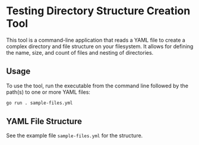 # Testing Directory Structure Creation Tool

This tool is a command-line application that reads a YAML file to create a complex directory and file structure on your filesystem. It allows for defining the name, size, and count of files and nesting of directories.

## Usage

To use the tool, run the executable from the command line followed by the path(s) to one or more YAML files:

```bash
go run . sample-files.yml
```

## YAML File Structure

See the example file `sample-files.yml` for the structure.
